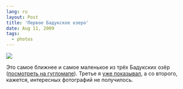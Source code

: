```yaml
---
lang: ru
layout: Post
title: 'Первое Бадукское озеро'
date: Aug 11, 2009
tags:
  - photos
---
```


![](photo://2009-07-19_5D_8294_Artem_Sapegin)

Это самое ближнее и самое маленькое из трёх Бадукских озёр ([посмотреть на гугломапе](http://www.panoramio.com/photo/25465919 "Бадукские озёра на карте")). Третье я [уже показывал](/blog/3665 "Третье Бадукское озеро"), а со второго, кажется, интересных фотографий не получилось.
